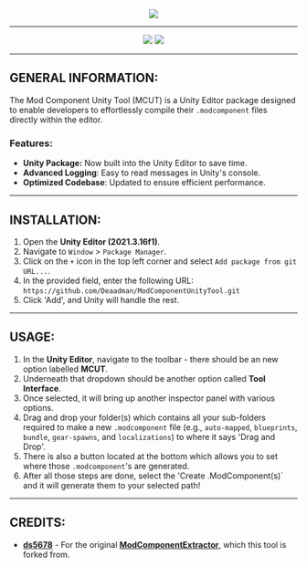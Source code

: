 <p align="center">
    <a href="#"><img src="https://raw.githubusercontent.com/Deaadman/ModComponentUnityTool/release/Images/TitleCardGitHub.png"></a>

---

<p align="center">
    <a href="https://github.com/Deaadman/ModComponentUnityTool/releases/latest"><img src="https://img.shields.io/github/v/release/Deaadman/ModComponentUnityTool?label=latest&style=for-the-badge"></a>
    <a href="https://github.com/Deaadman/ModComponentUnityTool/issues"><img src="https://img.shields.io/github/issues/Deaadman/ModComponentUnityTool?style=for-the-badge"></a>

---

## GENERAL INFORMATION:

The Mod Component Unity Tool (MCUT) is a Unity Editor package designed to enable developers to effortlessly compile their `.modcomponent` files directly within the editor.

### Features:
-  **Unity Package:** Now built into the Unity Editor to save time.
-  **Advanced Logging**: Easy to read messages in Unity's console.
-  **Optimized Codebase**: Updated to ensure efficient performance.

---

## INSTALLATION:

1. Open the **Unity Editor (2021.3.16f1)**.
2. Navigate to `Window` > `Package Manager`.
3. Click on the `+` icon in the top left corner and select `Add package from git URL...`.
4. In the provided field, enter the following URL: `https://github.com/Deaadman/ModComponentUnityTool.git`
5. Click 'Add', and Unity will handle the rest.

---

## USAGE:

1. In the **Unity Editor**, navigate to the toolbar - there should be an new option labelled **MCUT**.
2. Underneath that dropdown should be another option called **Tool Interface**.
3. Once selected, it will bring up another inspector panel with various options.
4. Drag and drop your folder(s) which contains all your sub-folders required to make a new `.modcomponent` file (e.g., `auto-mapped`, `blueprints`, `bundle`, `gear-spawns`, and `localizations`) to where it says 'Drag and Drop'.
5. There is also a button located at the bottom which allows you to set where those `.modcomponent`'s are generated.
6. After all those steps are done, select the 'Create .ModComponent(s)` and it will generate them to your selected path!

---

## CREDITS:

- [**ds5678**](https://github.com/ds5678) - For the original [**ModComponentExtractor**](https://github.com/ds5678/ModComponentExtractor), which this tool is forked from.